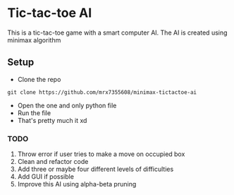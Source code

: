 # Tic-tac-toe AI

This is a tic-tac-toe game with a smart computer AI. The AI is created using minimax algorithm

## Setup

- Clone the repo

```
git clone https://github.com/mrx7355608/minimax-tictactoe-ai
```

- Open the one and only python file
- Run the file
- That's pretty much it xd

### TODO

1. Throw error if user tries to make a move on occupied box
2. Clean and refactor code
3. Add three or maybe four different levels of difficulties
4. Add GUI if possible
5. Improve this AI using alpha-beta pruning
